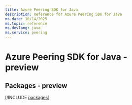 ```yaml
---
title: Azure Peering SDK for Java
description: Reference for Azure Peering SDK for Java
ms.date: 10/14/2025
ms.topic: reference
ms.devlang: java
ms.service: peering
---
```

# Azure Peering SDK for Java - preview
## Packages - preview
[!INCLUDE [packages](peering-index.md)]